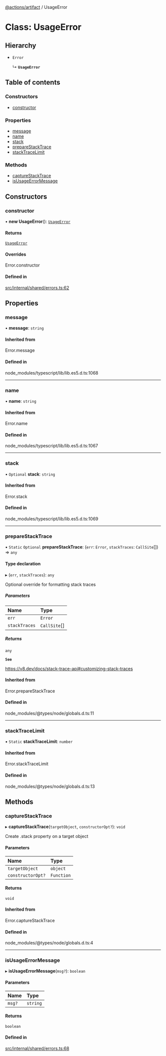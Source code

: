[@actions/artifact](../README.md) / UsageError

# Class: UsageError

## Hierarchy

- `Error`

  ↳ **`UsageError`**

## Table of contents

### Constructors

- [constructor](UsageError.md#constructor)

### Properties

- [message](UsageError.md#message)
- [name](UsageError.md#name)
- [stack](UsageError.md#stack)
- [prepareStackTrace](UsageError.md#preparestacktrace)
- [stackTraceLimit](UsageError.md#stacktracelimit)

### Methods

- [captureStackTrace](UsageError.md#capturestacktrace)
- [isUsageErrorMessage](UsageError.md#isusageerrormessage)

## Constructors

### constructor

• **new UsageError**(): [`UsageError`](UsageError.md)

#### Returns

[`UsageError`](UsageError.md)

#### Overrides

Error.constructor

#### Defined in

[src/internal/shared/errors.ts:62](https://github.com/actions/toolkit/blob/daf23ba/packages/artifact/src/internal/shared/errors.ts#L62)

## Properties

### message

• **message**: `string`

#### Inherited from

Error.message

#### Defined in

node_modules/typescript/lib/lib.es5.d.ts:1068

___

### name

• **name**: `string`

#### Inherited from

Error.name

#### Defined in

node_modules/typescript/lib/lib.es5.d.ts:1067

___

### stack

• `Optional` **stack**: `string`

#### Inherited from

Error.stack

#### Defined in

node_modules/typescript/lib/lib.es5.d.ts:1069

___

### prepareStackTrace

▪ `Static` `Optional` **prepareStackTrace**: (`err`: `Error`, `stackTraces`: `CallSite`[]) => `any`

#### Type declaration

▸ (`err`, `stackTraces`): `any`

Optional override for formatting stack traces

##### Parameters

| Name | Type |
| :------ | :------ |
| `err` | `Error` |
| `stackTraces` | `CallSite`[] |

##### Returns

`any`

**`See`**

https://v8.dev/docs/stack-trace-api#customizing-stack-traces

#### Inherited from

Error.prepareStackTrace

#### Defined in

node_modules/@types/node/globals.d.ts:11

___

### stackTraceLimit

▪ `Static` **stackTraceLimit**: `number`

#### Inherited from

Error.stackTraceLimit

#### Defined in

node_modules/@types/node/globals.d.ts:13

## Methods

### captureStackTrace

▸ **captureStackTrace**(`targetObject`, `constructorOpt?`): `void`

Create .stack property on a target object

#### Parameters

| Name | Type |
| :------ | :------ |
| `targetObject` | `object` |
| `constructorOpt?` | `Function` |

#### Returns

`void`

#### Inherited from

Error.captureStackTrace

#### Defined in

node_modules/@types/node/globals.d.ts:4

___

### isUsageErrorMessage

▸ **isUsageErrorMessage**(`msg?`): `boolean`

#### Parameters

| Name | Type |
| :------ | :------ |
| `msg?` | `string` |

#### Returns

`boolean`

#### Defined in

[src/internal/shared/errors.ts:68](https://github.com/actions/toolkit/blob/daf23ba/packages/artifact/src/internal/shared/errors.ts#L68)

